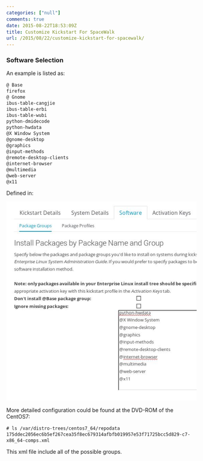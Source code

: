```yaml
---
categories: ["null"]
comments: true
date: 2015-08-22T18:53:09Z
title: Customize Kickstart For SpaceWalk
url: /2015/08/22/customize-kickstart-for-spacewalk/
---
```


### Software Selection
An example is listed as:    

```
@ Base
firefox
@ Gnome
ibus-table-cangjie
ibus-table-erbi
ibus-table-wubi
python-dmidecode
python-hwdata
@X Window System
@gnome-desktop
@graphics
@input-methods
@remote-desktop-clients
@internet-browser
@multimedia
@web-server
@x11
```

Defined in:    

![/images/2015_08_22_18_54_00_563x587.jpg](/images/2015_08_22_18_54_00_563x587.jpg)    

More detailed configuration could be found at the DVD-ROM of the CentOS7:    

```
# ls /var/distro-trees/centos7_64/repodata
175ddec2056ec6b5ef267cea35f8ec679314afbfb019957e53f71725bcc5d829-c7-x86_64-comps.xml
```

This xml file include all of the possible groups.   
